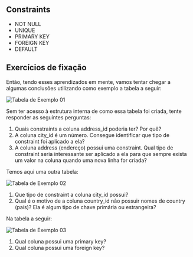 ## Constraints

- NOT NULL
- UNIQUE
- PRIMARY KEY
- FOREIGN KEY
- DEFAULT

## Exercícios de fixação

Então, tendo esses aprendizados em mente, vamos tentar chegar a algumas conclusões utilizando como exemplo a tabela a seguir:

![Tabela de Exemplo 01](https://assets.app.betrybe.com/back-end/sql/images/table1-a6228d5cf09aea61d1e205b18663d256.png)

Sem ter acesso à estrutura interna de como essa tabela foi criada, tente responder as seguintes perguntas:
1. Quais constraints a coluna address_id poderia ter? Por quê?
2. A coluna city_id é um número. Consegue identificar que tipo de constraint foi aplicado a ela?
3. A coluna address (endereço) possui uma constraint. Qual tipo de constraint seria interessante ser aplicado a ela para que sempre exista um valor na coluna quando uma nova linha for criada?

Temos aqui uma outra tabela:

![Tabela de Exemplo 02](https://assets.app.betrybe.com/back-end/sql/images/table2-bc817500d0add9d388501e776cdd26d6.png)

1. Que tipo de constraint a coluna city_id possui?
2. Qual é o motivo de a coluna country_id não possuir nomes de country (país)? Ela é algum tipo de chave primária ou estrangeira?

Na tabela a seguir:

![Tabela de Exemplo 03](https://assets.app.betrybe.com/back-end/sql/images/table3-dfbcb99a6654c108ca5f6258e7a3dcd1.png)

1. Qual coluna possui uma primary key?
2. Qual coluna possui uma foreign key?
